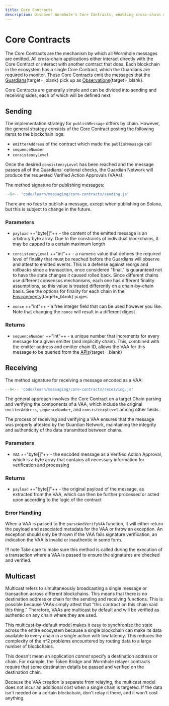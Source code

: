 ```yaml
---
title: Core Contracts
description: Discover Wormhole's Core Contracts, enabling cross-chain communication with message sending, receiving, and multicast features for efficient synchronization.
---
```


# Core Contracts

The Core Contracts are the mechanism by which all Wormhole messages are emitted. All cross-chain applications either interact directly with the Core Contract or interact with another contract that does. Each blockchain in the ecosystem has a single Core Contract, which the Guardians are required to monitor. These Core Contracts emit the messages that the [Guardians](/learn/infrastructure/guardians/){target=_blank} pick up as [Observations](/learn/glossary/#observation){target=_blank}.

Core Contracts are generally simple and can be divided into sending and receiving sides, each of which will be defined next.

## Sending

The implementation strategy for `publishMessage` differs by chain. However, the general strategy consists of the Core Contract posting the following items to the blockchain logs:

- `emitterAddress` of the contract which made the `publishMessage` call
- `sequenceNumber`
- `consistencyLevel`

Once the desired `consistencyLevel` has been reached and the message passes all of the Guardians' optional checks, the Guardian Network will produce the requested Verified Action Approvals (VAAs).

The method signature for publishing messages:

```js
--8<-- 'code/learn/messaging/core-contracts/sending.js'
```

There are no fees to publish a message, except when publishing on Solana, but this is subject to change in the future.

### Parameters

- `payload` ++"byte[]"++ - the content of the emitted message is an arbitrary byte array. Due to the constraints of individual blockchains, it may be capped to a certain maximum length

- `consistencyLevel` ++"int"++ - a numeric value that defines the required level of finality that must be reached before the Guardians will observe and attest to emitted events. This is a defense against reorgs and rollbacks since a transaction, once considered "final,"  is guaranteed not to have the state changes it caused rolled back. Since different chains use different consensus mechanisms, each one has different finality assumptions, so this value is treated differently on a chain-by-chain basis. See the options for finality for each chain in the [Environments](#){target=\_blank} pages <!-- link to blockchain platforms -->

- `nonce` ++"int"++ - a free integer field that can be used however you like. Note that changing the `nonce` will result in a different digest

### Returns

- `sequenceNumber` ++"int"++ - a unique number that increments for every message for a given emitter (and implicitly chain). This, combined with the emitter address and emitter chain ID, allows the VAA for this message to be queried from the [APIs](#){target=\_blank}

## Receiving

The method signature for receiving a message encoded as a VAA:

```js
--8<-- 'code/learn/messaging/core-contracts/receiving.js'
```

The general approach involves the Core Contract on a target Chain parsing and verifying the components of a VAA, which include the original `emitterAddress`, `sequenceNumber`, and `consistencyLevel` among other fields.

The process of receiving and verifying a VAA ensures that the message was properly attested by the Guardian Network, maintaining the integrity and authenticity of the data transmitted between chains.

### Parameters

- `VAA` ++"byte[]"++ - the encoded message as a Verified Action Approval, which is a byte array that contains all necessary information for verification and processing

### Returns

- `payload` ++"byte[]"++ - the original payload of the message, as extracted from the VAA, which can then be further processed or acted upon according to the logic of the contract

### Error Handling

When a VAA is passed to the `parseAndVerifyVAA` function, it will either return the payload and associated metadata for the VAA or throw an exception. An exception should only be thrown if the VAA fails signature verification, an indication the VAA is invalid or inauthentic in some form.

!!! note
    Take care to make sure this method is called during the execution of a transaction where a VAA is passed to ensure the signatures are checked and verified.

## Multicast

Multicast refers to simultaneously broadcasting a single message or transaction across different blockchains. This means that there is no destination address or chain for the sending and receiving functions. This is possible because VAAs simply attest that "this contract on this chain said this thing." Therefore, VAAs are multicast by default and will be verified as authentic on any chain where they are used.

This multicast-by-default model makes it easy to synchronize the state across the entire ecosystem because a single blockchain can make its data available to every chain in a single action with low latency. This reduces the complexity of the n^2 problems encountered by routing data to a large number of blockchains.

This doesn't mean an application _cannot_ specify a destination address or chain. For example, the Token Bridge and Wormhole relayer contracts require that some destination details be passed and verified on the destination chain.

Because the VAA creation is separate from relaying, the multicast model does not incur an additional cost when a single chain is targeted. If the data isn't needed on a certain blockchain, don't relay it there, and it won't cost anything.
